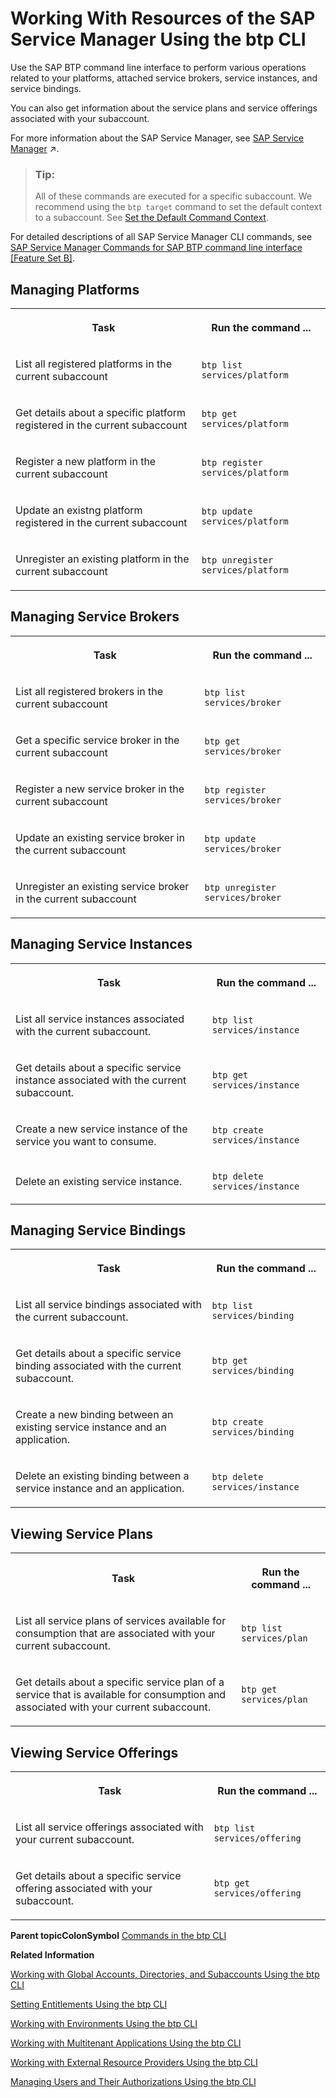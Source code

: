 <!-- loiofe6a53bfe48e4831b2f5ae7f06d4f07d -->

# Working With Resources of the SAP Service Manager Using the btp CLI

Use the SAP BTP command line interface to perform various operations related to your platforms, attached service brokers, service instances, and service bindings.

You can also get information about the service plans and service offerings associated with your subaccount.

For more information about the SAP Service Manager, see [SAP Service Manager](https://help.sap.com/viewer/521608084b7447839b1564e796ea0cdc/Internal/en-US/3a27b85a47fc4dff99184dd5bf181e14.html "SAP Service Manager service is the central registry for service brokers and platforms in SAP BTP.") :arrow_upper_right:.

> ### Tip:  
> All of these commands are executed for a specific subaccount. We recommend using the `btp target` command to set the default context to a subaccount. See [Set the Default Command Context](Set_the_Default_Command_Context_720645a.md).

For detailed descriptions of all SAP Service Manager CLI commands, see [SAP Service Manager Commands for SAP BTP command line interface \[Feature Set B\]](https://help.sap.com/viewer/09cc82baadc542a688176dce601398de/Cloud/en-US/4dceb6a597274c65b255a400bb837400.html).



<a name="loiofe6a53bfe48e4831b2f5ae7f06d4f07d__section_jhm_tvz_w3b"/>

## Managing Platforms


<table>
<tr>
<th>

Task



</th>
<th>

Run the command ...



</th>
</tr>
<tr>
<td>

List all registered platforms in the current subaccount



</td>
<td>

`btp list services/platform`



</td>
</tr>
<tr>
<td>

Get details about a specific platform registered in the current subaccount



</td>
<td>

`btp get services/platform`



</td>
</tr>
<tr>
<td>

Register a new platform in the current subaccount



</td>
<td>

`btp register services/platform`



</td>
</tr>
<tr>
<td>

Update an existng platform registered in the current subaccount



</td>
<td>

`btp update services/platform`



</td>
</tr>
<tr>
<td>

Unregister an existing platform in the current subaccount



</td>
<td>

`btp unregister services/platform`



</td>
</tr>
</table>



<a name="loiofe6a53bfe48e4831b2f5ae7f06d4f07d__section_ojr_cvz_w3b"/>

## Managing Service Brokers


<table>
<tr>
<th>

Task



</th>
<th>

Run the command ...



</th>
</tr>
<tr>
<td>

List all registered brokers in the current subaccount



</td>
<td>

`btp list services/broker`



</td>
</tr>
<tr>
<td>

Get a specific service broker in the current subaccount



</td>
<td>

`btp get services/broker`



</td>
</tr>
<tr>
<td>

Register a new service broker in the current subaccount



</td>
<td>

`btp register services/broker`



</td>
</tr>
<tr>
<td>

Update an existing service broker in the current subaccount



</td>
<td>

`btp update services/broker`



</td>
</tr>
<tr>
<td>

Unregister an existing service broker in the current subaccount



</td>
<td>

`btp unregister services/broker`



</td>
</tr>
</table>



<a name="loiofe6a53bfe48e4831b2f5ae7f06d4f07d__section_eyl_wvz_w3b"/>

## Managing Service Instances


<table>
<tr>
<th>

Task



</th>
<th>

Run the command ...



</th>
</tr>
<tr>
<td>

List all service instances associated with the current subaccount.



</td>
<td>

`btp list services/instance`



</td>
</tr>
<tr>
<td>

Get details about a specific service instance associated with the current subaccount.



</td>
<td>

`btp get services/instance`



</td>
</tr>
<tr>
<td>

Create a new service instance of the service you want to consume.



</td>
<td>

`btp create services/instance`



</td>
</tr>
<tr>
<td>

Delete an existing service instance.



</td>
<td>

`btp delete services/instance`



</td>
</tr>
</table>



<a name="loiofe6a53bfe48e4831b2f5ae7f06d4f07d__section_tym_xvz_w3b"/>

## Managing Service Bindings


<table>
<tr>
<th>

Task



</th>
<th>

Run the command ...



</th>
</tr>
<tr>
<td>

List all service bindings associated with the current subaccount.



</td>
<td>

`btp list services/binding`



</td>
</tr>
<tr>
<td>

Get details about a specific service binding associated with the current subaccount.



</td>
<td>

`btp get services/binding`



</td>
</tr>
<tr>
<td>

Create a new binding between an existing service instance and an application.



</td>
<td>

`btp create services/binding`



</td>
</tr>
<tr>
<td>

Delete an existing binding between a service instance and an application.



</td>
<td>

`btp delete services/instance`



</td>
</tr>
</table>



<a name="loiofe6a53bfe48e4831b2f5ae7f06d4f07d__section_qq1_crz_hmb"/>

## Viewing Service Plans


<table>
<tr>
<th>

Task



</th>
<th>

Run the command ...



</th>
</tr>
<tr>
<td>

List all service plans of services available for consumption that are associated with your current subaccount.



</td>
<td>

`btp list services/plan`



</td>
</tr>
<tr>
<td>

Get details about a specific service plan of a service that is available for consumption and associated with your current subaccount.



</td>
<td>

`btp get services/plan`



</td>
</tr>
</table>



<a name="loiofe6a53bfe48e4831b2f5ae7f06d4f07d__section_skh_crz_hmb"/>

## Viewing Service Offerings


<table>
<tr>
<th>

Task



</th>
<th>

Run the command ...



</th>
</tr>
<tr>
<td>

List all service offerings associated with your current subaccount.



</td>
<td>

`btp list services/offering`



</td>
</tr>
<tr>
<td>

Get details about a specific service offering associated with your subaccount.



</td>
<td>

`btp get services/offering`



</td>
</tr>
</table>

**Parent topicColonSymbol** [Commands in the btp CLI](Commands_in_the_btp_CLI_a03a555.md "A list of all tasks and respective commands that are available in the SAP BTP command line interface (btp CLI).")

**Related Information**  


[Working with Global Accounts, Directories, and Subaccounts Using the btp CLI](Working_with_Global_Accounts,_Directories,_and_Subaccounts_Using_the_btp_CLI_85a683e.md "Use the SAP BTP command line interface (btp CLI) to manage operations with global accounts, directories, and subaccounts.")

[Setting Entitlements Using the btp CLI](Setting_Entitlements_Using_the_btp_CLI_5af849c.md "Use the SAP BTP command line interface (btp CLI) to set entitlements to define the functionality or permissions available for users of global accounts, directories, and subaccounts.")

[Working with Environments Using the btp CLI](Working_with_Environments_Using_the_btp_CLI_48db155.md "Use the SAP BTP command line interface (btp CLI) to manage runtime environment instances in a subaccount. For example, enable the Cloud Foundry environment by creating a Cloud Foundry org (environment instance).")

[Working with Multitenant Applications Using the btp CLI](Working_with_Multitenant_Applications_Using_the_btp_CLI_c1b0fcc.md "Use the SAP BTP command line interface (btp CLI) to manage the multitenant applications to which a subaccount is entitled to subscribe.")

[Working with External Resource Providers Using the btp CLI](Working_with_External_Resource_Providers_Using_the_btp_CLI_48d7688.md "Use the SAP BTP command line interface (btp CLI) to get details, or to create or delete resource provider instances in a global account.")

[Managing Users and Their Authorizations Using the btp CLI](Managing_Users_and_Their_Authorizations_Using_the_btp_CLI_94bb593.md "User authorizations are managed by assigning role collections to users (for example, Subaccount Administrator). Use the SAP BTP command line interface (btp CLI) to manage roles and role collections, and to assign role collections to users.")

